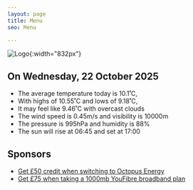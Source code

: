 ```yaml
---
layout: page
title: Menu
seo: Menu

---
```


![Logo](/images/logo.jpg){:width="832px"}

<!-- weather_marker starts -->
## On Wednesday, 22 October 2025

- The average temperature today is 10.1˚C,
- With highs of 10.55˚C and lows of 9.18˚C,
- It may feel like 9.46˚C with overcast clouds
- The wind speed is 0.45m/s and visibility is 10000m
- The pressure is 995hPa and humidity is 88%
- The sun will rise at 06:45 and set at 17:00

<!-- weather_marker ends -->

## Sponsors

- [Get £50 credit when switching to Octopus Energy](https://bit.ly/3oD1nnS)
- [Get £75 when taking a 1000mb YouFibre broadband plan](https://aklam.io/91zWhU?)
